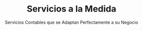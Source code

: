 ---
title: "Servicios a la Medida"
slug: "servicios-a-medida"
description: "Diseñamos paquetes de servicios contables a la medida de sus necesidades, para que pueda contar con la asesoría que requiere sin comprometer su presupuesto."
subtitle: "Servicios Contables que se Adaptan Perfectamente a su Negocio"
imgsrc: "/images/servicios/servicios-a-la-medida.jpg"
#price: "Cotización"
#pricePrefix: ""
#priceSuffix: "personalizada"

intro: "Cada empresa es única, con necesidades, desafíos y objetivos específicos. Nuestros Servicios a la Medida están diseñados para empresarios que entienden que las soluciones estándar no siempre son la respuesta. Creamos paquetes personalizados que maximizan el valor de su inversión y se adaptan perfectamente a su realidad empresarial."

challengesTitle: "Desafíos Comunes de las Empresas"
challenges:
  - "Falta de expertos capacitados en el equipo"
  - "Poca disponibilidad de tiempo para gestionar finanzas"
  - "Necesidad de servicios acordes a su tamaño y sector"
  - "Adquisición de múltiples servicios de poco valor que aumentan costos"
  - "Falta de servicios específicos que realmente necesita"
  - "Periodicidad que no se adapta a su operación"

servicesTitle: "Servicios Personalizados para Cada Empresa"
services:
  - title: "Consultoría Contable a la Medida"
    icon: "Shield"
    sections:
      - name: "Diagnóstico y Propuesta"
        items:
          - "Análisis de necesidades específicas"
          - "Diseño de paquete personalizado de servicios"
          - "Flexibilidad en alcance y periodicidad"
          - "Escalabilidad según crecimiento del negocio"
          - "Combinación optimizada de servicios múltiples"
  - title: "Implementación Gradual"
    icon: "CheckCircle"
    sections:
      - name: "Fases de Implementación"
        items:
          - "Consulta inicial y diagnóstico"
          - "Propuesta detallada con alcance específico"
          - "Implementación gradual según prioridades"
          - "Revisión y ajuste trimestral del paquete"
  - title: "Asesoría Estratégica Continua"
    icon: "Phone"
    sections:
      - name: "Soporte Continuo"
        items:
          - "Asesoría estratégica continua"
          - "Soporte prioritario para clientes personalizados"
          - "Sesiones de revisión y seguimiento bajo demanda"

sectors:
  - title: "Comercio y Retail"
    icon: "Users"
    features:
      - "Alto volumen de facturas"
      - "Manejo de inventarios"
      - "Múltiples proveedores"
      - "Descuentos y devoluciones"
  - title: "Servicios Profesionales"
    icon: "Award"
    features:
      - "Gastos operativos diversos"
      - "Servicios especializados"
      - "Equipos y tecnología"
      - "Viáticos y representación"
  - title: "Construcción"
    icon: "TrendingUp"
    features:
      - "Materiales y mano de obra"
      - "Subcontratistas"
      - "Equipos y maquinaria"
      - "Permisos y tasas"
  - title: "Manufactura"
    icon: "Shield"
    features:
      - "Facturas por materiales"
      - "Costos de producción"
      - "Control de calidad"
      - "Trazabilidad completa"

guarantees:
  - title: "Precisión Garantizada"
    icon: "CheckCircle"
    items:
      - "Estrategias planteadas con base en experiencia real"
      - "Planteamientos específicos para cada sector"
  - title: "Cumplimiento Normativo"
    icon: "Shield"
    items:
      - "Todo de acuerdo a normativas vigentes"
      - "Respaldo en caso de fiscalizaciones"
      - "Documentación digital segura y organizada"
    


features:
  - "Análisis detallado de necesidades específicas"
  - "Diseño de paquete personalizado de servicios"
  - "Flexibilidad en alcance y periodicidad"
  - "Escalabilidad según crecimiento del negocio"
  - "Combinación optimizada de servicios múltiples"

included:
  - "Consulta inicial y diagnóstico"
  - "Propuesta detallada con alcance específico"
  - "Implementación gradual según prioridades"
  - "Revisión y ajuste trimestral del paquete"
  - "Asesoría estratégica continua"
  - "Soporte prioritario para clientes personalizados"

benefits:
  - "Servicios exactamente ajustados a sus necesidades"
  - "Optimización de inversión en servicios contables"
  - "Flexibilidad para adaptarse a cambios del negocio"
  - "Atención personalizada y prioritaria"
  - "Crecimiento escalable de servicios según evolución"

ctaTitle: "No se conforme con servicios estándar"
ctaDescription: "Obtenga exactamente lo que necesita, cuando lo necesita, al precio justo. Contáctenos hoy para diseñar la solución contable perfecta para su empresa."
---